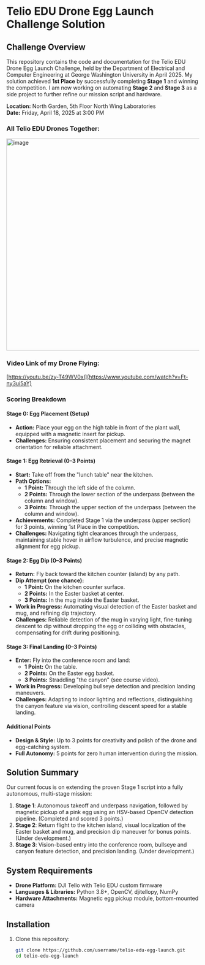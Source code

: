 # Telio EDU Drone Egg Launch Challenge Solution

## Challenge Overview
This repository contains the code and documentation for the Telio EDU Drone Egg Launch Challenge, held by the Department of Electrical and Computer Engineering at George Washington University in April 2025. My solution achieved **1st Place** by successfully completing **Stage 1** and winning the competition. I am now working on automating **Stage 2** and **Stage 3** as a side project to further refine our mission script and hardware.

**Location:** North Garden, 5th Floor North Wing Laboratories  
**Date:** Friday, April 18, 2025 at 3:00 PM
### All Telio EDU Drones Together:



<img width="553" alt="image" src="https://github.com/user-attachments/assets/88714e64-5ec4-44a9-8fa3-caa9ebee9f3f" />

### Video Link of my Drone Flying:
[https://youtu.be/zy-T49WV0xI](https://www.youtube.com/watch?v=Ft-ny3ui5aY)

### Scoring Breakdown

#### Stage 0: Egg Placement (Setup)
- **Action:** Place your egg on the high table in front of the plant wall, equipped with a magnetic insert for pickup.  
- **Challenges:** Ensuring consistent placement and securing the magnet orientation for reliable attachment.

#### Stage 1: Egg Retrieval (0–3 Points)
- **Start:** Take off from the "lunch table" near the kitchen.  
- **Path Options:**
  - **1 Point:** Through the left side of the column.
  - **2 Points:** Through the lower section of the underpass (between the column and window).
  - **3 Points:** Through the upper section of the underpass (between the column and window).
- **Achievements:** Completed Stage 1 via the underpass (upper section) for 3 points, winning 1st Place in the competition.  
- **Challenges:** Navigating tight clearances through the underpass, maintaining stable hover in airflow turbulence, and precise magnetic alignment for egg pickup.

#### Stage 2: Egg Dip (0–3 Points)
- **Return:** Fly back toward the kitchen counter (island) by any path.  
- **Dip Attempt (one chance):**
  - **1 Point:** On the kitchen counter surface.
  - **2 Points:** In the Easter basket at center.
  - **3 Points:** In the mug inside the Easter basket.
- **Work in Progress:** Automating visual detection of the Easter basket and mug, and refining dip trajectory.  
- **Challenges:** Reliable detection of the mug in varying light, fine-tuning descent to dip without dropping the egg or colliding with obstacles, compensating for drift during positioning.

#### Stage 3: Final Landing (0–3 Points)
- **Enter:** Fly into the conference room and land:
  - **1 Point:** On the table.
  - **2 Points:** On the Easter egg basket.
  - **3 Points:** Straddling "the canyon" (see course video).
- **Work in Progress:** Developing bullseye detection and precision landing maneuvers.  
- **Challenges:** Adapting to indoor lighting and reflections, distinguishing the canyon feature via vision, controlling descent speed for a stable landing.

#### Additional Points
- **Design & Style:** Up to 3 points for creativity and polish of the drone and egg-catching system.  
- **Full Autonomy:** 5 points for zero human intervention during the mission.

## Solution Summary
Our current focus is on extending the proven Stage 1 script into a fully autonomous, multi-stage mission:

1. **Stage 1**: Autonomous takeoff and underpass navigation, followed by magnetic pickup of a pink egg using an HSV-based OpenCV detection pipeline. (Completed and scored 3 points.)  
2. **Stage 2**: Return flight to the kitchen island, visual localization of the Easter basket and mug, and precision dip maneuver for bonus points. (Under development.)  
3. **Stage 3**: Vision-based entry into the conference room, bullseye and canyon feature detection, and precision landing. (Under development.)

## System Requirements
- **Drone Platform:** DJI Tello with Telio EDU custom firmware  
- **Languages & Libraries:** Python 3.8+, OpenCV, djitellopy, NumPy  
- **Hardware Attachments:** Magnetic egg pickup module, bottom-mounted camera

## Installation
1. Clone this repository:
   ```bash
   git clone https://github.com/username/telio-edu-egg-launch.git
   cd telio-edu-egg-launch
